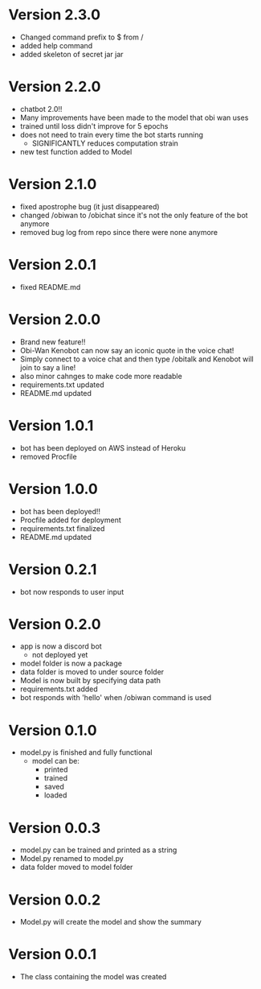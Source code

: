 # Version 2.3.0
* Changed command prefix to $ from /
* added help command
* added skeleton of secret jar jar

# Version 2.2.0
* chatbot 2.0!!
* Many improvements have been made to the model that obi wan uses
* trained until loss didn't improve for 5 epochs
* does not need to train every time the bot starts running
    * SIGNIFICANTLY reduces computation strain
* new test function added to Model

# Version 2.1.0
* fixed apostrophe bug (it just disappeared)
* changed /obiwan to /obichat since it's not the only feature of the bot anymore
* removed bug log from repo since there were none anymore

# Version 2.0.1
* fixed README.md

# Version 2.0.0
* Brand new feature!!
* Obi-Wan Kenobot can now say an iconic quote in the voice chat!
* Simply connect to a voice chat and then type /obitalk and Kenobot will join to say a line!
* also minor cahnges to make code more readable
* requirements.txt updated
* README.md updated

# Version 1.0.1
* bot has been deployed on AWS instead of Heroku
* removed Procfile

# Version 1.0.0
* bot has been deployed!!
* Procfile added for deployment
* requirements.txt finalized
* README.md updated

# Version 0.2.1
* bot now responds to user input

# Version 0.2.0
* app is now a discord bot
    * not deployed yet
* model folder is now a package
* data folder is moved to under source folder
* Model is now built by specifying data path
* requirements.txt added
* bot responds with 'hello' when /obiwan command is used

# Version 0.1.0
* model.py is finished and fully functional
  * model can be:
    * printed
    * trained
    * saved
    * loaded

# Version 0.0.3
* model.py can be trained and printed as a string
* Model.py renamed to model.py
* data folder moved to model folder

# Version 0.0.2
* Model.py will create the model and show the summary

# Version 0.0.1
* The class containing the model was created